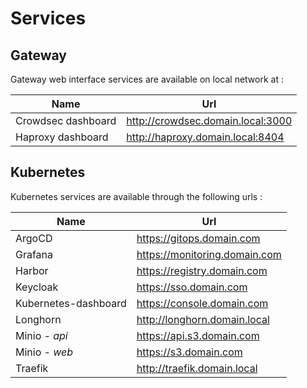 # Services

## Gateway

Gateway web interface services are available on local network at :

| Name               | Url                                 |
| ------------------ | ----------------------------------- |
| Crowdsec dashboard | <http://crowdsec.domain.local:3000> |
| Haproxy dashboard  | <http://haproxy.domain.local:8404>  |

## Kubernetes

Kubernetes services are available through the following urls :

| Name                 | Url                             |
| -------------------- | ------------------------------- |
| ArgoCD               | <https://gitops.domain.com>     |
| Grafana              | <https://monitoring.domain.com> |
| Harbor               | <https://registry.domain.com>   |
| Keycloak             | <https://sso.domain.com>        |
| Kubernetes-dashboard | <https://console.domain.com>    |
| Longhorn             | <http://longhorn.domain.local>  |
| Minio *- api*        | <https://api.s3.domain.com>     |
| Minio *- web*        | <https://s3.domain.com>         |
| Traefik              | <http://traefik.domain.local>   |
